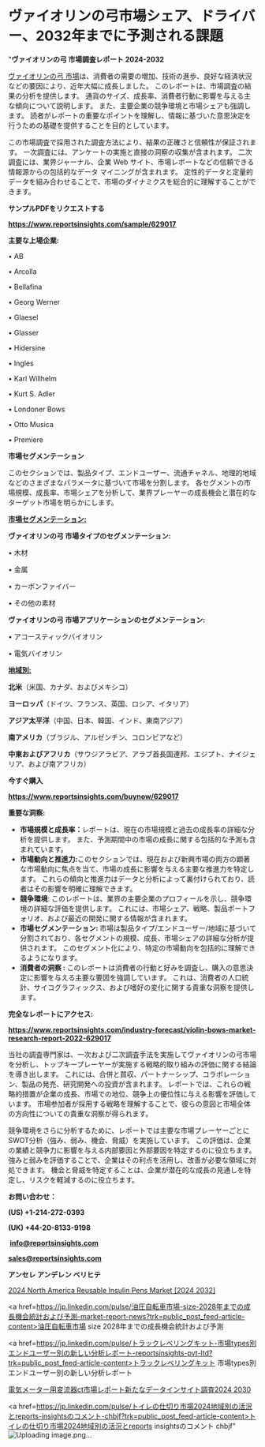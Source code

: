 # ヴァイオリンの弓市場シェア、ドライバー、2032年までに予測される課題

"<strong>ヴァイオリンの弓 市場調査レポート 2024-2032</strong>

<a href=https://www.reportsinsights.com/sample/629017>ヴァイオリンの弓 市場</a>は、消費者の需要の増加、技術の進歩、良好な経済状況などの要因により、近年大幅に成長しました。 このレポートは、市場調査の結果の分析を提供します。 通貨のサイズ、成長率、消費者行動に影響を与える主な傾向について説明します。 また、主要企業の競争環境と市場シェアも強調します。 読者がレポートの重要なポイントを理解し、情報に基づいた意思決定を行うための基礎を提供することを目的としています。

この市場調査で採用された調査方法により、結果の正確さと信頼性が保証されます。 一次調査には、アンケートの実施と直接の洞察の収集が含まれます。 二次調査には、業界ジャーナル、企業 Web サイト、市場レポートなどの信頼できる情報源からの包括的なデータ マイニングが含まれます。 定性的データと定量的データを組み合わせることで、市場のダイナミクスを総合的に理解することができます。

<strong><b>サンプルPDFをリクエストする</b></strong>

<a href=https://www.reportsinsights.com/sample/629017><strong><u>https://www.reportsinsights.com/sample/629017</u></strong></a>

<strong>主要な上場企業:</strong>

• AB

• Arcolla

• Bellafina

• Georg Werner

• Glaesel

• Glasser

• Hidersine

• Ingles

• Karl Willhelm

• Kurt S. Adler

• Londoner Bows

• Otto Musica

• Premiere

<strong>市場セグメンテーション</strong>

このセクションでは、製品タイプ、エンドユーザー、流通チャネル、地理的地域などのさまざまなパラメータに基づいて市場を分割します。 各セグメントの市場規模、成長率、市場シェアを分析して、業界プレーヤーの成長機会と潜在的なターゲット市場を明らかにします。

<strong><u>市場セグメンテーション</u></strong><strong><u>:</u></strong>

<strong>ヴァイオリンの弓 市場タイプのセグメンテーション:</strong>

• 木材

• 金属

• カーボンファイバー

• その他の素材

<strong>ヴァイオリンの弓 市場アプリケーションのセグメンテーション:</strong>

• アコースティックバイオリン

• 電気バイオリン

<strong><u>地域別</u></strong><strong><u>:</u></strong>

<strong>北米</strong>（米国、カナダ、およびメキシコ）

<strong>ヨーロッパ</strong>（ドイツ、フランス、英国、ロシア、イタリア）

<strong>アジア太平洋</strong>（中国、日本、韓国、インド、東南アジア）

<strong>南アメリカ</strong>（ブラジル、アルゼンチン、コロンビアなど）

<strong>中東およびアフリカ</strong>（サウジアラビア、アラブ首長国連邦、エジプト、ナイジェリア、および南アフリカ）

<strong>今すぐ購入</strong>

<a href=https://www.reportsinsights.com/buynow/629017><strong><u>https://www.reportsinsights.com/buynow/629017</u></strong></a>

<strong>重要な洞察:</strong>
<ul>
  <li><strong>市場規模と成長率：</strong>レポートは、現在の市場規模と過去の成長率の詳細な分析を提供します。 また、予測期間中の市場の成長に関する包括的な予測も含まれています。</li>
  <li><strong>市場動向と推進力:</strong>このセクションでは、現在および新興市場の両方の顕著な市場動向に焦点を当て、市場の成長に影響を与える主要な推進力を特定します。 これらの傾向と推進力はデータと分析によって裏付けられており、読者はその影響を明確に理解できます。</li>
  <li><strong>競争環境</strong>: このレポートは、業界の主要企業のプロフィールを示し、競争環境の詳細な評価を提供します。 これには、市場シェア、戦略、製品ポートフォリオ、および最近の開発に関する情報が含まれます。</li>
  <li><strong>市場セグメンテーション: </strong>市場は製品タイプ/エンドユーザー/地域に基づいて分割されており、各セグメントの規模、成長、市場シェアの詳細な分析が提供されます。 このセグメント化により、特定の市場動向を包括的に理解できるようになります。</li>
  <li><strong>消費者の洞察 : </strong>このレポートは消費者の行動と好みを調査し、購入の意思決定に影響を与える主要な要因を強調しています。 これは、消費者の人口統計、サイコグラフィックス、および嗜好の変化に関する貴重な洞察を提供します。</li>
</ul>
<strong>完全なレポートにアクセス:</strong>

<a href=https://www.reportsinsights.com/industry-forecast/violin-bows-market-research-report-2022-629017><strong><u><b>https://www.reportsinsights.com/industry-forecast/violin-bows-market-research-report-2022-629017</b></u></strong></a>

当社の調査専門家は、一次および二次調査手法を実施してヴァイオリンの弓市場を分析し、トップキープレーヤーが実施する戦略的取り組みの評価に関する結論を導き出します。 これには、合併と買収、パートナーシップ、コラボレーション、製品の発売、研究開発への投資が含まれます。 レポートでは、これらの戦略的措置が企業の成長、市場での地位、競争上の優位性に与える影響を評価しています。 市場参加者が採用する戦略を理解することで、彼らの意図と市場全体の方向性についての貴重な洞察が得られます。

競争環境をさらに分析するために、レポートでは主要な市場プレーヤーごとにSWOT分析（強み、弱み、機会、脅威）を実施しています。 この評価は、企業の業績と競争力に影響を与える内部要因と外部要因を特定するのに役立ちます。 強みと弱みを評価することで、企業はその利点を活用し、改善が必要な領域に対処できます。 機会と脅威を特定することは、企業が潜在的な成長の見通しを特定し、リスクを軽減するのに役立ちます。

<strong>お問い合わせ：</strong>

<strong>(US) +1-214-272-0393</strong>

<strong>(UK) +44-20-8133-9198</strong>

<strong> </strong><a href=info@reportsinsights.com><strong><u>info@reportsinsights.com</u></strong></a>

<a href=sales@reportsinsights.com><strong><u>sales@reportsinsights.com</u></strong></a>

<strong>アンセレ アンデレン ベリヒテ</strong>

<a href=https://www.linkedin.com/pulse/2024-north-america-reusable-insulin-pens-market-sxoif/>2024 North America Reusable Insulin Pens Market [2024 2032]</a>

<a href=https://jp.linkedin.com/pulse/油圧自転車市場-size-2028年までの成長機会統計および予測-market-report-news?trk=public_post_feed-article-content>油圧自転車市場 size 2028年までの成長機会統計および予測</a>

<a href=https://jp.linkedin.com/pulse/トラックレベリングキット-市場types別エンドユーザー別の新しい分析レポート-reportsinsights-pvt-ltd?trk=public_post_feed-article-content>トラックレベリングキット 市場types別エンドユーザー別の新しい分析レポート</a>

<a href=https://www.linkedin.com/pulse/電気メーター用変流器ct市場レポート新たなデータインサイト調査2024-2030-reports-insights-expert-zjpve/>電気メーター用変流器ct市場レポート新たなデータインサイト調査2024 2030</a>

<a href=https://jp.linkedin.com/pulse/トイレの仕切り市場2024地域別の活況とreports-insightsのコメント-chbjf?trk=public_post_feed-article-content>トイレの仕切り市場2024地域別の活況とreports insightsのコメント chbjf</a>"
![Uploading image.png…]()
